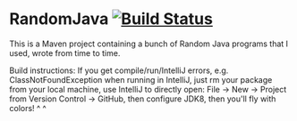 # RandomJava [![Build Status](https://travis-ci.org/fishercoder1534/RandomJava.svg?branch=master)](https://travis-ci.org/fishercoder1534/RandomJava)
This is a Maven project containing a bunch of Random Java programs that I used, wrote from time to time.

Build instructions:
If you get compile/run/IntelliJ errors, e.g. ClassNotFoundException when running in IntelliJ, just rm your package from your local machine, use IntelliJ to directly open:
File -> New -> Project from Version Control -> GitHub, then configure JDK8, then you'll fly with colors! ^ ^
